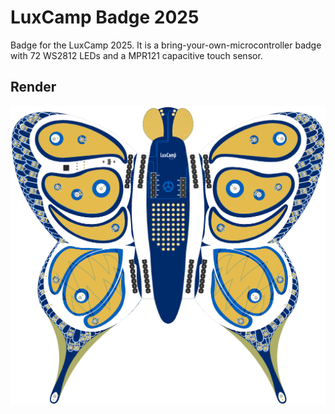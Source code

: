 # LuxCamp Badge 2025

Badge for the LuxCamp 2025. It is a bring-your-own-microcontroller badge
with 72 WS2812 LEDs and a MPR121 capacitive touch sensor.

## Render

![PCB Render Front](Design/Render_Front.png)
